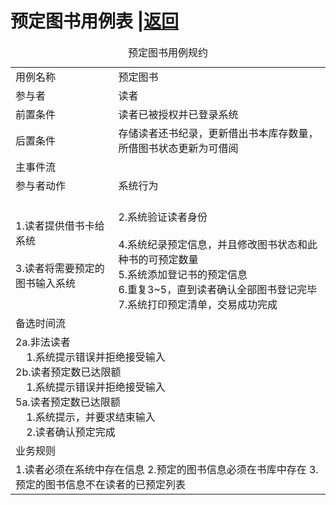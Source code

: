 # 预定图书用例表 |[返回](./README.md)

<table>
<caption>预定图书用例规约</caption>
<tr>
    <td>用例名称</td><td>预定图书</td>
</tr>
<tr>
    <td>参与者</td><td>读者</td>
</tr>
<tr>
    <td>前置条件</td><td>读者已被授权并已登录系统</td>
</tr>
<tr>
    <td>后置条件</td><td>存储读者还书纪录，更新借出书本库存数量，所借图书状态更新为可借阅</td>
</tr>
<tr>
    <td colspan="2">主事件流</td>
</tr>
<tr>
    <td>参与者动作</td>
    <td>系统行为</td>
</tr>
<tr>
    <td>
        1.读者提供借书卡给系统<br><br>
        3.读者将需要预定的图书输入系统
    </td>
    <td><br>
        2.系统验证读者身份<br><br>
        4.系统纪录预定信息，并且修改图书状态和此种书的可预定数量<br>
        5.系统添加登记书的预定信息<br>
        6.重复3~5，直到读者确认全部图书登记完毕<br>
        7.系统打印预定清单，交易成功完成
    </td>
</tr>
<tr>
    <td colspan="2">备选时间流</td>
</tr>
<tr>
<td colspan="2">
    2a.非法读者<br>
    &nbsp;&nbsp;&nbsp;&nbsp;1.系统提示错误并拒绝接受输入<br>
    2b.读者预定数已达限额<br>
    &nbsp;&nbsp;&nbsp;&nbsp;1.系统提示错误并拒绝接受输入<br>
    5a.读者预定数已达限额<br>
        &nbsp;&nbsp;&nbsp;&nbsp;1.系统提示，并要求结束输入<br>
        &nbsp;&nbsp;&nbsp;&nbsp;2.读者确认预定完成<br>
</td>
</tr>
<tr>
    <td colspan="2">业务规则</td>
</tr>
<tr>
    <td colspan="2">
        1.读者必须在系统中存在信息
        2.预定的图书信息必须在书库中存在
        3.预定的图书信息不在读者的已预定列表
    </td>
</tr>
</table>